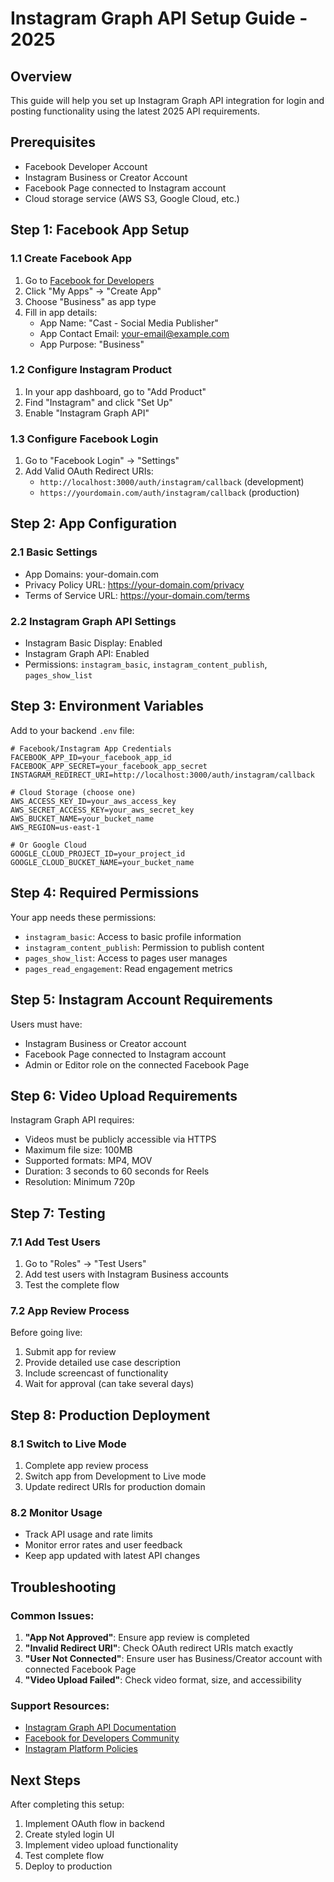 # Instagram Graph API Setup Guide - 2025

## Overview
This guide will help you set up Instagram Graph API integration for login and posting functionality using the latest 2025 API requirements.

## Prerequisites
- Facebook Developer Account
- Instagram Business or Creator Account
- Facebook Page connected to Instagram account
- Cloud storage service (AWS S3, Google Cloud, etc.)

## Step 1: Facebook App Setup

### 1.1 Create Facebook App
1. Go to [Facebook for Developers](https://developers.facebook.com/)
2. Click "My Apps" → "Create App"
3. Choose "Business" as app type
4. Fill in app details:
   - App Name: "Cast - Social Media Publisher"
   - App Contact Email: your-email@example.com
   - App Purpose: "Business"

### 1.2 Configure Instagram Product
1. In your app dashboard, go to "Add Product"
2. Find "Instagram" and click "Set Up"
3. Enable "Instagram Graph API"

### 1.3 Configure Facebook Login
1. Go to "Facebook Login" → "Settings"
2. Add Valid OAuth Redirect URIs:
   - `http://localhost:3000/auth/instagram/callback` (development)
   - `https://yourdomain.com/auth/instagram/callback` (production)

## Step 2: App Configuration

### 2.1 Basic Settings
- App Domains: your-domain.com
- Privacy Policy URL: https://your-domain.com/privacy
- Terms of Service URL: https://your-domain.com/terms

### 2.2 Instagram Graph API Settings
- Instagram Basic Display: Enabled
- Instagram Graph API: Enabled
- Permissions: `instagram_basic`, `instagram_content_publish`, `pages_show_list`

## Step 3: Environment Variables

Add to your backend `.env` file:

```env
# Facebook/Instagram App Credentials
FACEBOOK_APP_ID=your_facebook_app_id
FACEBOOK_APP_SECRET=your_facebook_app_secret
INSTAGRAM_REDIRECT_URI=http://localhost:3000/auth/instagram/callback

# Cloud Storage (choose one)
AWS_ACCESS_KEY_ID=your_aws_access_key
AWS_SECRET_ACCESS_KEY=your_aws_secret_key
AWS_BUCKET_NAME=your_bucket_name
AWS_REGION=us-east-1

# Or Google Cloud
GOOGLE_CLOUD_PROJECT_ID=your_project_id
GOOGLE_CLOUD_BUCKET_NAME=your_bucket_name
```

## Step 4: Required Permissions

Your app needs these permissions:
- `instagram_basic`: Access to basic profile information
- `instagram_content_publish`: Permission to publish content
- `pages_show_list`: Access to pages user manages
- `pages_read_engagement`: Read engagement metrics

## Step 5: Instagram Account Requirements

Users must have:
- Instagram Business or Creator account
- Facebook Page connected to Instagram account
- Admin or Editor role on the connected Facebook Page

## Step 6: Video Upload Requirements

Instagram Graph API requires:
- Videos must be publicly accessible via HTTPS
- Maximum file size: 100MB
- Supported formats: MP4, MOV
- Duration: 3 seconds to 60 seconds for Reels
- Resolution: Minimum 720p

## Step 7: Testing

### 7.1 Add Test Users
1. Go to "Roles" → "Test Users"
2. Add test users with Instagram Business accounts
3. Test the complete flow

### 7.2 App Review Process
Before going live:
1. Submit app for review
2. Provide detailed use case description
3. Include screencast of functionality
4. Wait for approval (can take several days)

## Step 8: Production Deployment

### 8.1 Switch to Live Mode
1. Complete app review process
2. Switch app from Development to Live mode
3. Update redirect URIs for production domain

### 8.2 Monitor Usage
- Track API usage and rate limits
- Monitor error rates and user feedback
- Keep app updated with latest API changes

## Troubleshooting

### Common Issues:
1. **"App Not Approved"**: Ensure app review is completed
2. **"Invalid Redirect URI"**: Check OAuth redirect URIs match exactly
3. **"User Not Connected"**: Ensure user has Business/Creator account with connected Facebook Page
4. **"Video Upload Failed"**: Check video format, size, and accessibility

### Support Resources:
- [Instagram Graph API Documentation](https://developers.facebook.com/docs/instagram-api)
- [Facebook for Developers Community](https://developers.facebook.com/community/)
- [Instagram Platform Policies](https://developers.facebook.com/policy/)

## Next Steps

After completing this setup:
1. Implement OAuth flow in backend
2. Create styled login UI
3. Implement video upload functionality
4. Test complete flow
5. Deploy to production
